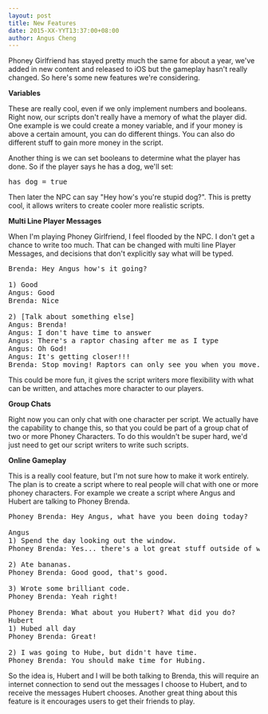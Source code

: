 ```yaml
---
layout: post
title: New Features
date: 2015-XX-YYT13:37:00+08:00
author: Angus Cheng
---
```


Phoney Girlfriend has stayed pretty much the same for about a year, we've added in new content and released to iOS but the gameplay hasn't really changed. So here's some new features we're considering.

**Variables**

These are really cool, even if we only implement numbers and booleans. Right now, our scripts don't really have a memory of what the player did. One example is we could create a money variable, and if your money is above a certain amount, you can do different things. You can also do different stuff to gain more money in the script.

Another thing is we can set booleans to determine what the player has done. So if the player says he has a dog, we'll set:
<pre>has_dog = true</pre>

Then later the NPC can say "Hey how's you're stupid dog?". This is pretty cool, it allows writers to create cooler more realistic scripts.

**Multi Line Player Messages**

When I'm playing Phoney Girlfriend, I feel flooded by the NPC. I don't get a chance to write too much. That can be changed with multi line Player Messages, and decisions that don't explicitly say what will be typed.

<pre>
Brenda: Hey Angus how's it going?

1) Good
Angus: Good
Brenda: Nice

2) [Talk about something else]
Angus: Brenda!
Angus: I don't have time to answer
Angus: There's a raptor chasing after me as I type
Angus: Oh God!
Angus: It's getting closer!!!
Brenda: Stop moving! Raptors can only see you when you move.
</pre>

This could be more fun, it gives the script writers more flexibility with what can be written, and attaches more character to our players.

**Group Chats**

Right now you can only chat with one character per script. We actually have the capability to change this, so that you could be part of a group chat of two or more Phoney Characters. To do this wouldn't be super hard, we'd just need to get our script writers to write such scripts.

**Online Gameplay**

This is a really cool feature, but I'm not sure how to make it work entirely. The plan is to create a script where to real people will chat with one or more phoney characters. For example we create a script where Angus and Hubert are talking to Phoney Brenda. 

<pre>
Phoney Brenda: Hey Angus, what have you been doing today?

Angus
1) Spend the day looking out the window.
Phoney Brenda: Yes... there's a lot great stuff outside of windows.

2) Ate bananas.
Phoney Brenda: Good good, that's good.

3) Wrote some brilliant code.
Phoney Brenda: Yeah right!

Phoney Brenda: What about you Hubert? What did you do?
Hubert
1) Hubed all day
Phoney Brenda: Great!

2) I was going to Hube, but didn't have time.
Phoney Brenda: You should make time for Hubing.
</pre>

So the idea is, Hubert and I will be both talking to Brenda, this will require an internet connection to send out the messages I choose to Hubert, and to receive the messages Hubert chooses. Another great thing about this feature is it encourages users to get their friends to play.



